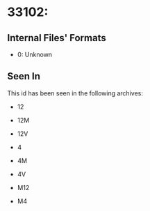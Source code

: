 # 33102: 

## Internal Files' Formats
- 0: Unknown

## Seen In

This id has been seen in the following archives:  

- 12  

- 12M  

- 12V  

- 4  

- 4M  

- 4V  

- M12  

- M4  

